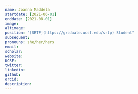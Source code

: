 ```yaml
---
name: Joanna Maddela
startdate: [2021-06-01]
enddate: [2021-08-01]
image:
altimage:
position: "[SRTP](https://graduate.ucsf.edu/srtp) Student"
subsequent:
pronouns: she/her/hers
email:
scholar:
website:
UCSF:
twitter:
linkedin:
github:
orcid:
description:
---
```

